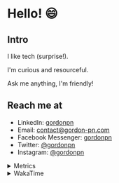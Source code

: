 # Hello! 😄

## Intro

I like tech (surprise!).

I'm curious and resourceful.

Ask me anything, I'm friendly!

## Reach me at

- LinkedIn: [gordonpn](https://www.linkedin.com/in/gordonpn/)
- Email: [contact@gordon-pn.com](mailto:contact@gordon-pn.com)
- Facebook Messenger: [gordonpn](https://www.messenger.com/t/Gordonpn)
- Twitter: [@gordonpn](https://twitter.com/Gordonpn)
- Instagram: [@gordonpn](https://www.instagram.com/gordonpn/)

<details>
  <summary>Metrics</summary>

  <img align="center" src="https://github.com/gordonpn/gordonpn/blob/master/github-metrics.svg" alt="GitHub Metrics">

</details>

<details>
  <summary>WakaTime</summary>

  <!--START_SECTION:waka-->
📊 **This Week I Spent My Time On** 

```text
💬 Programming Languages: 
Java                     11 hrs 30 mins      ██████████████░░░░░░░░░░░   55.63 % 
TypeScript               6 hrs 26 mins       ████████░░░░░░░░░░░░░░░░░   31.14 % 
GitIgnore file           1 hr 11 mins        █░░░░░░░░░░░░░░░░░░░░░░░░   05.75 % 
JSON                     29 mins             █░░░░░░░░░░░░░░░░░░░░░░░░   02.37 % 
Brazil Dependency Config 25 mins             █░░░░░░░░░░░░░░░░░░░░░░░░   02.05 % 

🔥 Editors: 
Intellijidea             20 hrs 40 mins      █████████████████████████   100.00 % 
```


 Last Updated on 09/04/2024 16:19:45 UTC
<!--END_SECTION:waka-->
</details>
